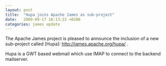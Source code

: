 ```yaml
---
layout: post
title:  "Hupa joins Apache James as sub-project"
date:   2009-09-17 16:13:22 +0200
categories: james update
---
```


The Apache James project is pleased to announce the inclusion of a new sub-project called
[Hupa]: http://james.apache.org/hupa/ .

Hupa is a GWT based webmail which use IMAP to connect to the backend mailserver.